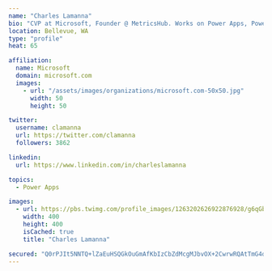 ```yaml
---
name: "Charles Lamanna"
bio: "CVP at Microsoft, Founder @ MetricsHub. Works on Power Apps, Power Automate, Power Virtual Agent, Common Data Service and Dynamics 365."
location: Bellevue, WA
type: "profile"
heat: 65

affiliation:
  name: Microsoft
  domain: microsoft.com
  images:
    - url: "/assets/images/organizations/microsoft.com-50x50.jpg"
      width: 50
      height: 50

twitter:
  username: clamanna
  url: https://twitter.com/clamanna
  followers: 3862

linkedin:
  url: https://www.linkedin.com/in/charleslamanna

topics:
  - Power Apps

images:
  - url: https://pbs.twimg.com/profile_images/1263202626922876928/g6qGbHZ-_400x400.jpg
    width: 400
    height: 400
    isCached: true
    title: "Charles Lamanna"

secured: "Q0rPJIt5NNTQ+lZaEuHSQGkOuGmAfKbIzCbZdMcgMJbvOX+2CwrwRQAtTmG4dzU7BXnH5l+FGC/ncpwBsUqDQHfrTq3kwbM/9mJXc2MuHbvEvaaqABrU4mrFMUZCHErjnzhp5+3LvCixaCjaMGzd3Ywg16Ab03U1iumFzI7ioXYGicGymmYdDBoQEcrAcLTKGhkzbQvsbzXr8b1SONv76uTqLsgR8km3HOVpk9TKdxJdLjY4mhDsQznYKHEKOTBeEGq5BivbpVBmZ3oTDSs1Zj7kbDHrLaPSU87pxMM21/Yc6rrW4x9gWd8MrsVMj1PVv0tgr/N8geYlK1G30pJVejT4+zQimuJ8BJfGw/yxZhYZ/j0utrcDj+OcXTX8yxweC+eV6ZoOzoz7sEvQkd8gZ9r05T+6qFpkHGfRy2GBCEM=;ngjP4XlC8l1cAhBbMt9S0g=="
---
```


